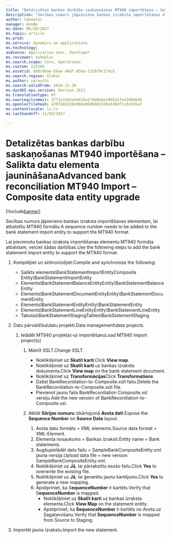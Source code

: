 ```yaml
---
title: "Detalizētas bankas darbību saskaņošanas MT940 importēšana – Salikta datu elementa jaunināšana"
description: "Secības numurs jāpievieno bankas izraksta importēšanas elementam, lai atbalstītu MT940 formātu."
author: twheeloc
manager: AnnBe
ms.date: 06/20/2017
ms.topic: article
ms.prod: 
ms.service: dynamics-ax-applications
ms.technology: 
audience: Application User, Developer
ms.reviewer: twheeloc
ms.search.scope: Core, Operations
ms.custom: 221594
ms.assetid: dddc99ae-56ae-48df-856a-131079c17dcb
ms.search.region: Global
ms.author: saraschi
ms.search.validFrom: 2016-11-30
ms.dyn365.ops.version: Version 1611
ms.translationtype: HT
ms.sourcegitcommit: 2771a31b5a4d418a27de0ebe1945d1fed2d8d6d6
ms.openlocfilehash: a76558d220e98de85060d23d6e5d8df1c0cd1baf
ms.contentlocale: lv-lv
ms.lasthandoff: 11/03/2017

---
```


# <a name="advanced-bank-reconciliation-mt940-import--composite-data-entity-upgrade"></a><span data-ttu-id="68dcf-103">Detalizētas bankas darbību saskaņošanas MT940 importēšana – Salikta datu elementa jaunināšana</span><span class="sxs-lookup"><span data-stu-id="68dcf-103">Advanced bank reconciliation MT940 Import – Composite data entity upgrade</span></span>

[!include[banner](../includes/banner.md)]


<span data-ttu-id="68dcf-104">Secības numurs jāpievieno bankas izraksta importēšanas elementam, lai atbalstītu MT940 formātu.</span><span class="sxs-lookup"><span data-stu-id="68dcf-104">A sequence number needs to be added to the bank statement import entity to support the MT940 format.</span></span> 

<span data-ttu-id="68dcf-105">Lai pievienotu bankas izraksta importēšanas elementu MT940 formāta atbalstam, veiciet šādas darbības.</span><span class="sxs-lookup"><span data-stu-id="68dcf-105">Use the following steps to add the bank statement import entity to support the MT940 format.</span></span>

1.  <span data-ttu-id="68dcf-106">Kompilējiet un sinhronizējiet:</span><span class="sxs-lookup"><span data-stu-id="68dcf-106">Compile and synchronize the following:</span></span>
    -   <span data-ttu-id="68dcf-107">Salikts elements\\BankStatementImportEntity</span><span class="sxs-lookup"><span data-stu-id="68dcf-107">Composite Entity\\BankStatementImportEntity</span></span>
    -   <span data-ttu-id="68dcf-108">Elements\\BankStatementBalanceEntity</span><span class="sxs-lookup"><span data-stu-id="68dcf-108">Entity\\BankStatementBalanceEntity</span></span>
    -   <span data-ttu-id="68dcf-109">Elements\\BankStatementDocumentEntity</span><span class="sxs-lookup"><span data-stu-id="68dcf-109">Entity\\BankStatementDocumentEntity</span></span>
    -   <span data-ttu-id="68dcf-110">Elements\\BankStatementEntity</span><span class="sxs-lookup"><span data-stu-id="68dcf-110">Entity\\BankStatementEntity</span></span>
    -   <span data-ttu-id="68dcf-111">Elements\\BankStatementLineEntity</span><span class="sxs-lookup"><span data-stu-id="68dcf-111">Entity\\BankStatementLineEntity</span></span>
    -   <span data-ttu-id="68dcf-112">Tabulas\\BankStatementStaging</span><span class="sxs-lookup"><span data-stu-id="68dcf-112">Tables\\BankStatementStaging</span></span>

2.  <span data-ttu-id="68dcf-113">Datu pārvaldība\\datu projekti.</span><span class="sxs-lookup"><span data-stu-id="68dcf-113">Data management\\data projects.</span></span>
    1.  <span data-ttu-id="68dcf-114">Ielādēt MT940 projekta(-u) importēšanu</span><span class="sxs-lookup"><span data-stu-id="68dcf-114">Load MT940 import project(s)</span></span>
        1.  <span data-ttu-id="68dcf-115">Mainīt XSLT.</span><span class="sxs-lookup"><span data-stu-id="68dcf-115">Change XSLT.</span></span>
            -   <span data-ttu-id="68dcf-116">Noklikšķiniet uz **Skatīt karti**.</span><span class="sxs-lookup"><span data-stu-id="68dcf-116">Click **View map**.</span></span>
            -   <span data-ttu-id="68dcf-117">Noklikšķiniet uz **Skatīt karti** uz bankas izraksta dokumenta.</span><span class="sxs-lookup"><span data-stu-id="68dcf-117">Click **View map** on the bank statement document.</span></span>
            -   <span data-ttu-id="68dcf-118">Noklikšķiniet uz **Transformācijas**</span><span class="sxs-lookup"><span data-stu-id="68dcf-118">Click **Transformations**</span></span>
            -   <span data-ttu-id="68dcf-119">Dzēst BankReconiliation-to-Composite.xslt failu.</span><span class="sxs-lookup"><span data-stu-id="68dcf-119">Delete the BankReconiliation-to-Composite.xslt file.</span></span>
            -   <span data-ttu-id="68dcf-120">Pievienot jaunu faila BankReconiliation Composite.xsl versiju.</span><span class="sxs-lookup"><span data-stu-id="68dcf-120">Add the new version of BankReconiliation-to-Composite.xsl.</span></span>

        2.  <span data-ttu-id="68dcf-121">Atklāt **Sērijas numuru** izkārtojumā **Avota dati**.</span><span class="sxs-lookup"><span data-stu-id="68dcf-121">Expose the **Sequence Number** on **Source Data** layout.</span></span>
            1.  <span data-ttu-id="68dcf-122">Avota datu formāts = XML elements.</span><span class="sxs-lookup"><span data-stu-id="68dcf-122">Source data format = XML-Element.</span></span>
            2.  <span data-ttu-id="68dcf-123">Elementa nosaukums = Bankas izraksti.</span><span class="sxs-lookup"><span data-stu-id="68dcf-123">Entity name = Bank statements.</span></span>
            3.  <span data-ttu-id="68dcf-124">Augšupielādēt datu failu = SampleBankCompositeEntity.xml jauna versija.</span><span class="sxs-lookup"><span data-stu-id="68dcf-124">Upload data file = new version SampleBankCompositeEntity.xml.</span></span>
            4.  <span data-ttu-id="68dcf-125">Noklikšķiniet uz **Jā**, lai pārrakstītu esošo failu.</span><span class="sxs-lookup"><span data-stu-id="68dcf-125">Click **Yes** to overwrite the existing file.</span></span>
            5.  <span data-ttu-id="68dcf-126">Noklikšķiniet uz **Jā**, lai ģenerētu jaunu kartējumu.</span><span class="sxs-lookup"><span data-stu-id="68dcf-126">Click **Yes** to generate a new mapping.</span></span>
            6.  <span data-ttu-id="68dcf-127">Apstipriniet, ka S**equenceNumber** ir kartēts.</span><span class="sxs-lookup"><span data-stu-id="68dcf-127">Verify that S**equenceNumber** is mapped.</span></span>
                -   <span data-ttu-id="68dcf-128">Noklikšķiniet uz **Skatīt karti** uz bankas izraksta elementa.</span><span class="sxs-lookup"><span data-stu-id="68dcf-128">Click **View Map** on the statement entity.</span></span>
                -   <span data-ttu-id="68dcf-129">Apstipriniet, ka **SequenceNumber** ir kartēts no Avota uz Sagatavošanu.</span><span class="sxs-lookup"><span data-stu-id="68dcf-129">Verify that **SequenceNumber** is mapped from Source to Staging.</span></span>

3.  <span data-ttu-id="68dcf-130">Importēt jauno izrakstu.</span><span class="sxs-lookup"><span data-stu-id="68dcf-130">Import the new statement.</span></span>





